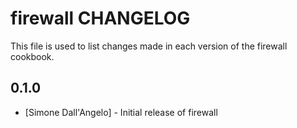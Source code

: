firewall CHANGELOG
==================

This file is used to list changes made in each version of the firewall cookbook.

0.1.0
-----
- [Simone Dall'Angelo] - Initial release of firewall
